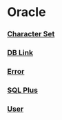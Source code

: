 Oracle
===

### [Character Set](./CharacterSet.md)
### [DB Link](./DBLink.md)
### [Error](./Error.md)
### [SQL Plus](./SQLPlus.md)
### [User](./User.md)
